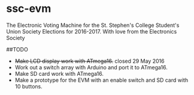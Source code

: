 # ssc-evm
The Electronic Voting Machine for the St. Stephen's College Student's Union Society Elections for 2016-2017. With love from the Electronics Society

##TODO

* ~~Make LCD display work with ATmega16.~~ closed 29 May 2016
* Work out a switch array with Arduino and port it to ATmega16.
* Make SD card work with ATmega16.
* Make a prototype for the EVM with an enable switch and SD card with 10 buttons.
